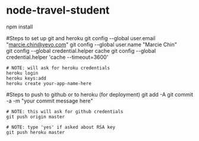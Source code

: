 node-travel-student
===================


npm install

#Steps to set up git and heroku
	git config --global user.email "marcie.chin@vevo.com"
	git config --global user.name "Marcie Chin"  
	git config --global credential.helper cache
	git config --global credential.helper 'cache --timeout=3600' 

	# NOTE: will ask for heroku credentials
	heroku login
	heroku keys:add
	heroku create your-app-name-here


#Steps to push to github or to heroku (for deployment)
	git add -A
	git commit -a -m "your commit message here"
	
	# NOTE: this will ask for github credentials
	git push origin master 

	# NOTE: type 'yes' if asked about RSA key
	git push heroku master
		

	